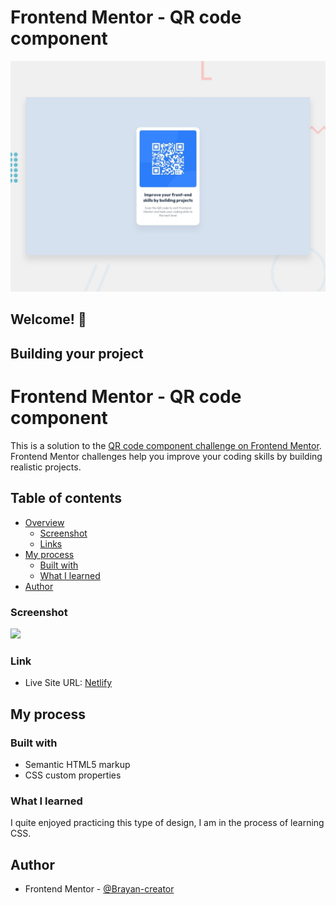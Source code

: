 # Frontend Mentor - QR code component

![Design preview for the QR code component coding challenge](./design/desktop-preview.jpg)

## Welcome! 👋

## Building your project

# Frontend Mentor - QR code component

This is a solution to the [QR code component challenge on Frontend Mentor](https://www.frontendmentor.io/challenges/qr-code-component-iux_sIO_H).
Frontend Mentor challenges help you improve your coding skills by building realistic projects.

## Table of contents

- [Overview](#overview)
  - [Screenshot](#screenshot)
  - [Links](#links)
- [My process](#my-process)
  - [Built with](#built-with)
  - [What I learned](#what-i-learned)
- [Author](#author)


### Screenshot

![](images/qr.jpg)

### Link

- Live Site URL: [Netlify](https://singular-pithivier-6438de.netlify.app/)

## My process

### Built with

- Semantic HTML5 markup
- CSS custom properties

### What I learned

I quite enjoyed practicing this type of design, I am in the process of learning CSS.



## Author

- Frontend Mentor - [@Brayan-creator](https://www.frontendmentor.io/profile/@Brayan-creator)


